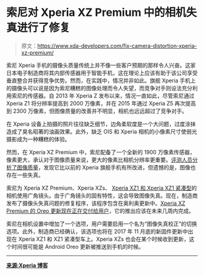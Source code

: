 # 索尼对 Xperia XZ Premium 中的相机失真进行了修复

> 原文：<https://www.xda-developers.com/fix-camera-distortion-xperia-xz-premium/>

索尼 Xperia 手机的摄像头质量传统上并不像一些客户预期的那样令人兴奋。这家日本电子制造商将其内部传感器用于智能手机，这在理论上应该有助于该公司享受垂直整合并获得竞争优势。然而，在实践中，情况并非如此。旗舰 Xperia 手机上的摄像头可以说是因为索尼糟糕的图像处理而令人失望，而竞争对手则设法充分利用索尼的传感器。自 2013 年 Xperia Z 发布以来，情况一直如此，尽管索尼通过 Xperia Z1 将分辨率提高到 2000 万像素，并在 2015 年通过 Xperia Z5 再次提高到 2300 万像素，但图像质量的改善并不明显，相机也远远超过了竞争对手。

在 Xperia 设备上拍摄的照片往往缺乏细节，边角柔软度是一个大问题，过度涂抹造成了臭名昭著的油画效果。此外，缺乏 OIS 和 Xperia 相机的小像素尺寸使弱光摄影成为一种糟糕的体验。

然而，在 Xperia XZ Premium 中，索尼配备了一个全新的 1900 万像素传感器，像素更大，承认对于图像质量来说，更大的像素比相机分辨率更重要。[评测人员分析了图像质量](https://www.xda-developers.com/dxomark-camera-xperia-xz-premium/)，发现它比以前的 Xperia 旗舰手机有所改进，但遗憾的是，图像也存在一些失真。

索尼为 Xperia XZ Premium、Xperia XZs、 [Xperia XZ1 和 Xperia XZ1 紧凑型](https://www.xda-developers.com/xperia-xz1-compact-ifa-2017-released/)的相机使用广角镜头。由于广角镜头的固有特性，这会导致图像失真。现在，制造商发布了摄像头失真问题的修复程序，该程序包含在奥利奥更新中。[Xperia XZ Premium 的 Oreo 更新现在正在交付给用户](https://www.xda-developers.com/android-oreo-sony-xperia-xz-premium/)，它的推出应该在未来几周内完成。

索尼在相机设置中增加了一个选项，用户需要启用一个名为“图像失真校正”的切换选项。此外，制造商已经确认，该选项也将在 2017 年 11 月底的新固件更新中出现在 Xperia XZ1 和 XZ1 紧凑型车上。Xperia XZs 也会在某个时候收到更新，这个时间很可能是 Android Oreo 更新被推送到手机的时候。

* * *

[**来源:Xperia 博客**](http://www.xperiablog.net/2017/10/24/sony-fixes-camera-distortion-issue-on-latest-xperia-flagships/)